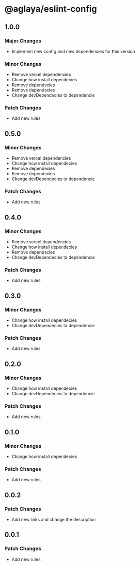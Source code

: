 # @aglaya/eslint-config

## 1.0.0

### Major Changes

- Implement new config and new dependencies for this version

### Minor Changes

- Remove vercel dependencies
- Change how install dependecies
- Remove dependecies
- Remove dependecies
- Change devDependecies to dependencie

### Patch Changes

- Add new rules

## 0.5.0

### Minor Changes

- Remove vercel dependencies
- Change how install dependecies
- Remove dependecies
- Remove dependecies
- Change devDependecies to dependencie

### Patch Changes

- Add new rules

## 0.4.0

### Minor Changes

- Remove vercel dependencies
- Change how install dependecies
- Remove dependecies
- Change devDependecies to dependencie

### Patch Changes

- Add new rules

## 0.3.0

### Minor Changes

- Change how install dependecies
- Change devDependecies to dependencie

### Patch Changes

- Add new rules

## 0.2.0

### Minor Changes

- Change how install dependecies
- Change devDependecies to dependencie

### Patch Changes

- Add new rules

## 0.1.0

### Minor Changes

- Change how install dependecies

### Patch Changes

- Add new rules

## 0.0.2

### Patch Changes

- Add new links and change the description

## 0.0.1

### Patch Changes

- Add new rules
